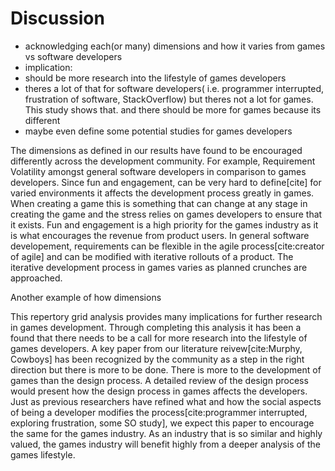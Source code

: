 # Discussion

- acknowledging each(or many) dimensions and how it varies from games vs software developers
- implication: 
 - should be more research into the lifestyle of games developers
 - theres a lot of that for software developers( i.e. programmer interrupted, frustration of software, StackOverflow) but theres not a lot for games. This study shows that.  and there should be more for games because its different
 - maybe even define some potential studies for games developers



The dimensions as defined in our results have found to be encouraged differently across the development community.
For example, Requirement Volatility amongst general software developers in comparison to games developers. 
Since fun and engagement, can be very hard to define[cite] for varied environments it affects the development process greatly in games. 
When creating a game this is something that can change at any stage in creating the game and the stress relies on games developers to ensure that it exists.
Fun and engagement is a high priority for the games industry as it is what encourages the revenue from product users.
In general software developement, requirements can be flexible in the agile process[cite:creator of agile] and can be modified with iterative rollouts of a product. The iterative development process in games varies as planned crunches are approached.

Another example of how dimensions


This repertory grid analysis provides many implications for further research in games development.
Through completing this analysis it has been a found that there needs to be a call for more research into the lifestyle of games developers. 
A key paper from our literature reivew[cite:Murphy, Cowboys] has been recognized by the community as a step in the right direction but there is more to be done. 
There is more to the development of games than the design process. 
A detailed review of the design process would present how the design process in games affects the developers. 
Just as previous researchers have refined what and how the social aspects of being a developer modifies the process[cite:programmer interrupted, exploring frustration, some SO study], we expect this paper to encourage the same for the games industry.
As an industry that is so similar and highly valued, the games industry will benefit highly from a deeper analysis of the games lifestyle.